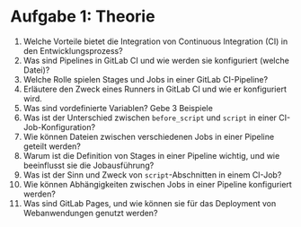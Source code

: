 # Aufgabe 1: Theorie

1. Welche Vorteile bietet die Integration von Continuous Integration (CI) in den Entwicklungsprozess?
2. Was sind Pipelines in GitLab CI und wie werden sie konfiguriert (welche Datei)?
3. Welche Rolle spielen Stages und Jobs in einer GitLab CI-Pipeline?
4. Erläutere den Zweck eines Runners in GitLab CI und wie er konfiguriert wird.
5. Was sind vordefinierte Variablen? Gebe 3 Beispiele
6. Was ist der Unterschied zwischen `before_script` und `script` in einer CI-Job-Konfiguration?
7. Wie können Dateien zwischen verschiedenen Jobs in einer Pipeline geteilt werden?
8. Warum ist die Definition von Stages in einer Pipeline wichtig, und wie beeinflusst sie die Jobausführung?
9. Was ist der Sinn und Zweck von `script`-Abschnitten in einem CI-Job?
10. Wie können Abhängigkeiten zwischen Jobs in einer Pipeline konfiguriert werden?
11. Was sind GitLab Pages, und wie können sie für das Deployment von Webanwendungen genutzt werden?
